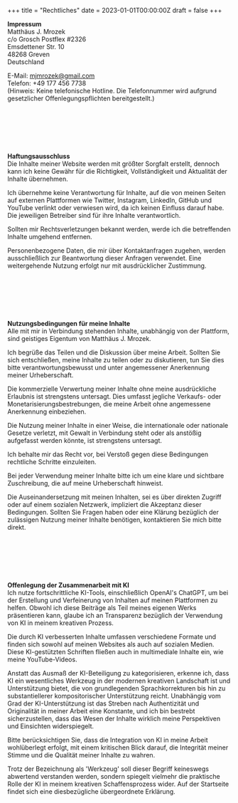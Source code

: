 +++
title = "Rechtliches"
date = 2023-01-01T00:00:00Z
draft = false
+++

**Impressum**  
Matthäus J. Mrozek  
c/o Grosch Postflex #2326  
Emsdettener Str. 10  
48268 Greven  
Deutschland  

E-Mail: mjmrozek@gmail.com  
Telefon: +49 177 456 7738  
(Hinweis: Keine telefonische Hotline. Die Telefonnummer wird aufgrund gesetzlicher Offenlegungspflichten bereitgestellt.)  

</br></br>  
</br></br> 

**Haftungsausschluss**  
Die Inhalte meiner Website werden mit größter Sorgfalt erstellt, dennoch kann ich keine Gewähr für die Richtigkeit, Vollständigkeit und Aktualität der Inhalte übernehmen.  

Ich übernehme keine Verantwortung für Inhalte, auf die von meinen Seiten auf externen Plattformen wie Twitter, Instagram, LinkedIn, GitHub und YouTube verlinkt oder verwiesen wird, da ich keinen Einfluss darauf habe. Die jeweiligen Betreiber sind für ihre Inhalte verantwortlich.  

Sollten mir Rechtsverletzungen bekannt werden, werde ich die betreffenden Inhalte umgehend entfernen.  

Personenbezogene Daten, die mir über Kontaktanfragen zugehen, werden ausschließlich zur Beantwortung dieser Anfragen verwendet. Eine weitergehende Nutzung erfolgt nur mit ausdrücklicher Zustimmung.  

</br></br>  
</br></br> 

**Nutzungsbedingungen für meine Inhalte**  
Alle mit mir in Verbindung stehenden Inhalte, unabhängig von der Plattform, sind geistiges Eigentum von Matthäus J. Mrozek.  

Ich begrüße das Teilen und die Diskussion über meine Arbeit. Sollten Sie sich entschließen, meine Inhalte zu teilen oder zu diskutieren, tun Sie dies bitte verantwortungsbewusst und unter angemessener Anerkennung meiner Urheberschaft.  

Die kommerzielle Verwertung meiner Inhalte ohne meine ausdrückliche Erlaubnis ist strengstens untersagt. Dies umfasst jegliche Verkaufs- oder Monetarisierungsbestrebungen, die meine Arbeit ohne angemessene Anerkennung einbeziehen.  

Die Nutzung meiner Inhalte in einer Weise, die internationale oder nationale Gesetze verletzt, mit Gewalt in Verbindung steht oder als anstößig aufgefasst werden könnte, ist strengstens untersagt.  

Ich behalte mir das Recht vor, bei Verstoß gegen diese Bedingungen rechtliche Schritte einzuleiten.  

Bei jeder Verwendung meiner Inhalte bitte ich um eine klare und sichtbare Zuschreibung, die auf meine Urheberschaft hinweist.  

Die Auseinandersetzung mit meinen Inhalten, sei es über direkten Zugriff oder auf einem sozialen Netzwerk, impliziert die Akzeptanz dieser Bedingungen. Sollten Sie Fragen haben oder eine Klärung bezüglich der zulässigen Nutzung meiner Inhalte benötigen, kontaktieren Sie mich bitte direkt.  

</br></br>  
</br></br> 

**Offenlegung der Zusammenarbeit mit KI**  
Ich nutze fortschrittliche KI-Tools, einschließlich OpenAI's ChatGPT, um bei der Erstellung und Verfeinerung von Inhalten auf meinen Plattformen zu helfen. Obwohl ich diese Beiträge als Teil meines eigenen Werks präsentieren kann, glaube ich an Transparenz bezüglich der Verwendung von KI in meinem kreativen Prozess.  

Die durch KI verbesserten Inhalte umfassen verschiedene Formate und finden sich sowohl auf meinen Websites als auch auf sozialen Medien. Diese KI-gestützten Schriften fließen auch in multimediale Inhalte ein, wie meine YouTube-Videos.  

Anstatt das Ausmaß der KI-Beteiligung zu kategorisieren, erkenne ich, dass KI ein wesentliches Werkzeug in der modernen kreativen Landschaft ist und Unterstützung bietet, die von grundlegenden Sprachkorrekturen bis hin zu substantiellerer kompositorischer Unterstützung reicht. Unabhängig vom Grad der KI-Unterstützung ist das Streben nach Authentizität und Originalität in meiner Arbeit eine Konstante, und ich bin bestrebt sicherzustellen, dass das Wesen der Inhalte wirklich meine Perspektiven und Einsichten widerspiegelt.  

Bitte berücksichtigen Sie, dass die Integration von KI in meine Arbeit wohlüberlegt erfolgt, mit einem kritischen Blick darauf, die Integrität meiner Stimme und die Qualität meiner Inhalte zu wahren.  

Trotz der Bezeichnung als 'Werkzeug' soll dieser Begriff keineswegs abwertend verstanden werden, sondern spiegelt vielmehr die praktische Rolle der KI in meinem kreativen Schaffensprozess wider. Auf der Startseite findet sich eine diesbezügliche übergeordnete Erklärung.


